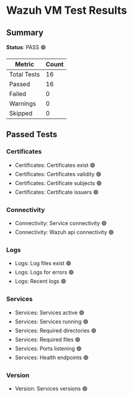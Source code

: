 # Wazuh VM Test Results

## Summary

**Status**: PASS :green_circle:

| Metric | Count |
|--------|-------|
| Total Tests | 16 |
| Passed | 16 |
| Failed | 0|
| Warnings | 0 |
| Skipped | 0 |

## Passed Tests 

### Certificates

- Certificates: Certificates exist :green_circle:
- Certificates: Certificates validity :green_circle:
- Certificates: Certificate subjects :green_circle:
- Certificates: Certificate issuers :green_circle:

### Connectivity

- Connectivity: Service connectivity :green_circle:
- Connectivity: Wazuh api connectivity :green_circle:

### Logs

- Logs: Log files exist :green_circle:
- Logs: Logs for errors :green_circle:
- Logs: Recent logs :green_circle:

### Services

- Services: Services active :green_circle:
- Services: Services running :green_circle:
- Services: Required directories :green_circle:
- Services: Required files :green_circle:
- Services: Ports listening :green_circle:
- Services: Health endpoints :green_circle:

### Version

- Version: Services versions :green_circle:


